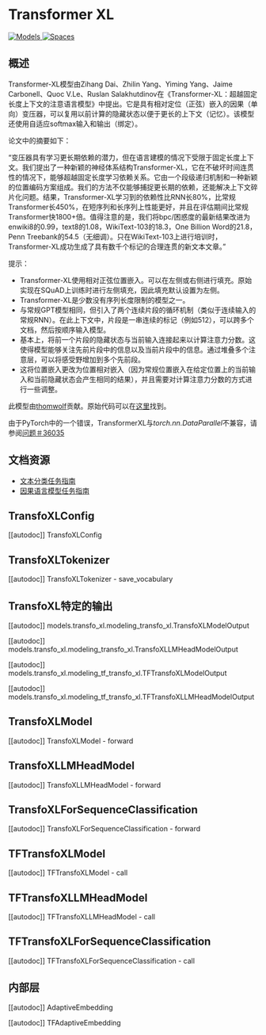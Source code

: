 <!--版权所有2020年HuggingFace团队。保留所有权利。

根据Apache License，Version 2.0（“许可证”）许可。除非符合
许可下的规定，否则您不能使用此文件
许可证可以从以下网址获得：

http://www.apache.org/licenses/LICENSE-2.0

除非适用法律或书面同意，否则分发的软件将在
“按原样”基础上分发，没有任何担保或条件，
无论是明示的还是暗示的。有关许可的详细信息，请参阅许可证
特定语言覆盖下的限制。

⚠️ 请注意，此文件是Markdown格式的，但包含特定于我们doc-builder的语法（类似于MDX），可能在您的Markdown查看器中无法正确呈现。

-->

# Transformer XL

<div class="flex flex-wrap space-x-1">
<a href="https://huggingface.co/models?filter=transfo-xl">
<img alt="Models" src="https://img.shields.io/badge/All_model_pages-transfo--xl-blueviolet">
</a>
<a href="https://huggingface.co/spaces/docs-demos/transfo-xl-wt103">
<img alt="Spaces" src="https://img.shields.io/badge/%F0%9F%A4%97%20Hugging%20Face-Spaces-blue">
</a>
</div>

## 概述

Transformer-XL模型由Zihang Dai、Zhilin Yang、Yiming Yang、Jaime Carbonell、Quoc V.Le、Ruslan Salakhutdinov在《Transformer-XL：超越固定长度上下文的注意语言模型》中提出。它是具有相对定位（正弦）嵌入的因果（单向）变压器，可以复用以前计算的隐藏状态以便于更长的上下文（记忆）。该模型还使用自适应softmax输入和输出（绑定）。

论文中的摘要如下：

“变压器具有学习更长期依赖的潜力，但在语言建模的情况下受限于固定长度上下文。我们提出了一种新颖的神经体系结构Transformer-XL，它在不破坏时间连贯性的情况下，能够超越固定长度学习依赖关系。它由一个段级递归机制和一种新颖的位置编码方案组成。我们的方法不仅能够捕捉更长期的依赖，还能解决上下文碎片化问题。结果，Transformer-XL学习到的依赖性比RNN长80%，比常规Transformer长450%，在短序列和长序列上性能更好，并且在评估期间比常规Transformer快1800+倍。值得注意的是，我们将bpc/困惑度的最新结果改进为enwiki8的0.99，text8的1.08，WikiText-103的18.3，One Billion Word的21.8，Penn Treebank的54.5（无细调）。只在WikiText-103上进行培训时，Transformer-XL成功生成了具有数千个标记的合理连贯的新文本文章。”

提示：

- Transformer-XL使用相对正弦位置嵌入。可以在左侧或右侧进行填充。原始实现在SQuAD上训练时进行左侧填充，因此填充默认设置为左侧。
- Transformer-XL是少数没有序列长度限制的模型之一。
- 与常规GPT模型相同，但引入了两个连续片段的循环机制（类似于连续输入的常规RNN）。在此上下文中，片段是一串连续的标记（例如512），可以跨多个文档，然后按顺序输入模型。
- 基本上，将前一个片段的隐藏状态与当前输入连接起来以计算注意力分数。这使得模型能够关注先前片段中的信息以及当前片段中的信息。通过堆叠多个注意层，可以将感受野增加到多个先前段。
- 这将位置嵌入更改为位置相对嵌入（因为常规位置嵌入在给定位置上的当前输入和当前隐藏状态会产生相同的结果），并且需要对计算注意力分数的方式进行一些调整。

此模型由[thomwolf](https://huggingface.co/thomwolf)贡献。原始代码可以在[这里](https://github.com/kimiyoung/transformer-xl)找到。

<Tip warning={true}>

由于PyTorch中的一个错误，TransformerXL与*torch.nn.DataParallel*不兼容，请参阅[问题＃36035](https://github.com/pytorch/pytorch/issues/36035)

</Tip>

## 文档资源

- [文本分类任务指南](../tasks/sequence_classification)
- [因果语言模型任务指南](../tasks/language_modeling)

## TransfoXLConfig

[[autodoc]] TransfoXLConfig

## TransfoXLTokenizer

[[autodoc]] TransfoXLTokenizer
    - save_vocabulary

## TransfoXL特定的输出

[[autodoc]] models.transfo_xl.modeling_transfo_xl.TransfoXLModelOutput

[[autodoc]] models.transfo_xl.modeling_transfo_xl.TransfoXLLMHeadModelOutput

[[autodoc]] models.transfo_xl.modeling_tf_transfo_xl.TFTransfoXLModelOutput

[[autodoc]] models.transfo_xl.modeling_tf_transfo_xl.TFTransfoXLLMHeadModelOutput

## TransfoXLModel

[[autodoc]] TransfoXLModel
    - forward

## TransfoXLLMHeadModel

[[autodoc]] TransfoXLLMHeadModel
    - forward

## TransfoXLForSequenceClassification

[[autodoc]] TransfoXLForSequenceClassification
    - forward

## TFTransfoXLModel

[[autodoc]] TFTransfoXLModel
    - call

## TFTransfoXLLMHeadModel

[[autodoc]] TFTransfoXLLMHeadModel
    - call

## TFTransfoXLForSequenceClassification

[[autodoc]] TFTransfoXLForSequenceClassification
    - call

## 内部层

[[autodoc]] AdaptiveEmbedding

[[autodoc]] TFAdaptiveEmbedding